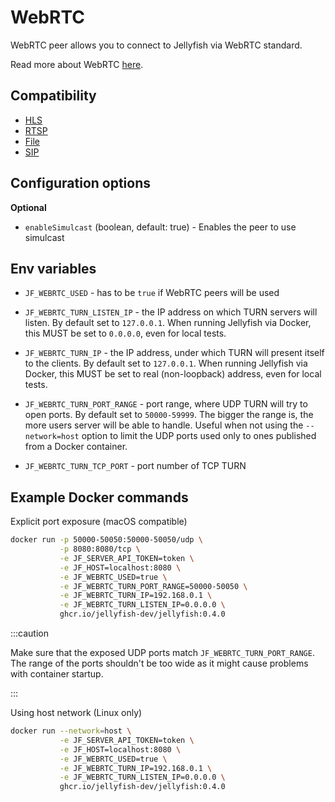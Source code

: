 # WebRTC

WebRTC peer allows you to connect to Jellyfish via WebRTC standard.

Read more about WebRTC [here](https://webrtc.org/).

## Compatibility

* [HLS](../components/hls.md)
* [RTSP](../components/rtsp.md)
* [File](../components/file.md)
* [SIP](../components/sip.md)

## Configuration options

**Optional**

* `enableSimulcast` (boolean, default: true) - Enables the peer to use simulcast

## Env variables

* `JF_WEBRTC_USED` - has to be `true` if WebRTC peers will be used

* `JF_WEBRTC_TURN_LISTEN_IP` - the IP address on which TURN servers will listen. 
By default set to `127.0.0.1`.
When running Jellyfish via Docker, this MUST be set to `0.0.0.0`, even for local tests.

* `JF_WEBRTC_TURN_IP` - the IP address, under which TURN will present itself to the clients. By default set to `127.0.0.1`.
When running Jellyfish via Docker, this MUST be set to real (non-loopback) address, even for local tests.

* `JF_WEBRTC_TURN_PORT_RANGE` - port range, where UDP TURN will try to open ports. By default set to `50000-59999`.
The bigger the range is, the more users server will be able to handle. 
Useful when not using the `--network=host` option to limit the UDP ports 
used only to ones published from a Docker container.

* `JF_WEBRTC_TURN_TCP_PORT` - port number of TCP TURN

## Example Docker commands

Explicit port exposure (macOS compatible)

```bash
docker run -p 50000-50050:50000-50050/udp \
           -p 8080:8080/tcp \
           -e JF_SERVER_API_TOKEN=token \
           -e JF_HOST=localhost:8080 \
           -e JF_WEBRTC_USED=true \
           -e JF_WEBRTC_TURN_PORT_RANGE=50000-50050 \
           -e JF_WEBRTC_TURN_IP=192.168.0.1 \
           -e JF_WEBRTC_TURN_LISTEN_IP=0.0.0.0 \
           ghcr.io/jellyfish-dev/jellyfish:0.4.0
```

:::caution

Make sure that the exposed UDP ports match `JF_WEBRTC_TURN_PORT_RANGE`.
The range of the ports shouldn't be too wide as it might cause problems with container startup.

:::

Using host network (Linux only)

```bash
docker run --network=host \
           -e JF_SERVER_API_TOKEN=token \
           -e JF_HOST=localhost:8080 \
           -e JF_WEBRTC_USED=true \
           -e JF_WEBRTC_TURN_IP=192.168.0.1 \
           -e JF_WEBRTC_TURN_LISTEN_IP=0.0.0.0 \
           ghcr.io/jellyfish-dev/jellyfish:0.4.0
```
